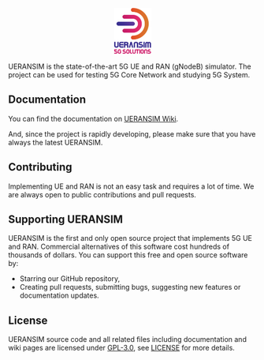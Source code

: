 <p align="center">
  <img src="/.github/logo.png" width="75" title="UERANSIM">
</p>
UERANSIM is the state-of-the-art 5G UE and RAN (gNodeB) simulator. The project can be used for testing 5G Core Network and studying 5G System.

## Documentation
You can find the documentation on [UERANSIM Wiki](https://github.com/aligungr/UERANSIM/wiki).

And, since the project is rapidly developing, please make sure that you have always the latest UERANSIM.  

## Contributing

Implementing UE and RAN is not an easy task and requires a lot of time. We are always open to public contributions and pull requests.

## Supporting UERANSIM

UERANSIM is the first and only open source project that implements 5G UE and RAN. Commercial alternatives of this software cost hundreds of thousands of dollars. You can support this free and open source software by:
- Starring our GitHub repository,
- Creating pull requests, submitting bugs, suggesting new features or documentation updates.

## License

UERANSIM source code and all related files including documentation and wiki pages are licensed under [GPL-3.0](https://www.gnu.org/licenses/gpl-3.0.en.html), see [LICENSE](https://github.com/aligungr/UERANSIM/blob/master/LICENSE) for more details.

